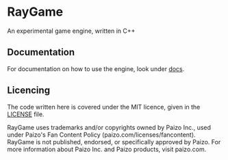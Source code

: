 # RayGame

An experimental game engine, written in C++

## Documentation

For documentation on how to use the engine, look under [docs](docs).

## Licencing

The code written here is covered under the MIT licence, given in the [LICENSE](LICENSE) file.

RayGame uses trademarks and/or copyrights owned by Paizo Inc.,
used under Paizo's Fan Content Policy (paizo.com/licenses/fancontent).
RayGame is not published, endorsed, or specifically approved by Paizo.
For more information about Paizo Inc. and Paizo products, visit paizo.com.
